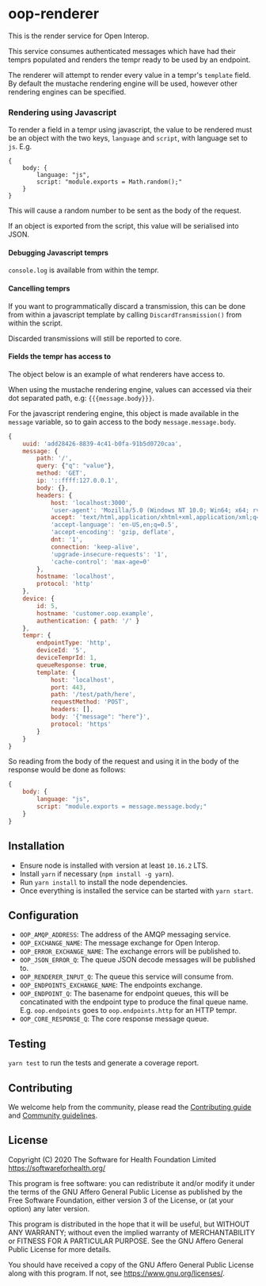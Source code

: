 # oop-renderer

This is the render service for Open Interop.

This service consumes authenticated messages which have had their temprs populated and renders the tempr ready to be used by an endpoint.

The renderer will attempt to render every value in a tempr's `template` field. By default the mustache rendering engine will be used, however other rendering engines can be specified.

### Rendering using Javascript

To render a field in a tempr using javascript, the value to be rendered must be an object with the two keys, `language` and `script`, with language set to `js`. E.g.
```javacript
{
    body: {
        language: "js",
        script: "module.exports = Math.random();"
    }
}
```

This will cause a random number to be sent as the body of the request.

If an object is exported from the script, this value will be serialised into JSON.

#### Debugging Javascript temprs

`console.log` is available from within the tempr.

#### Cancelling temprs

If you want to programmatically discard a transmission, this can be done from within a javascript template by calling `DiscardTransmission()` from within the script.

Discarded transmissions will still be reported to core.

#### Fields the tempr has access to

The object below is an example of what renderers have access to.

When using the mustache rendering engine, values can accessed via their dot separated path, e.g: `{{{message.body}}}`.

For the javascript rendering engine, this object is made available in the `message` variable, so to gain access to the body `message.message.body`.

```javascript
{
    uuid: 'add28426-8839-4c41-b0fa-91b5d0720caa',
    message: {
        path: '/',
        query: {"q": "value"},
        method: 'GET',
        ip: '::ffff:127.0.0.1',
        body: {},
        headers: {
            host: 'localhost:3000',
            'user-agent': 'Mozilla/5.0 (Windows NT 10.0; Win64; x64; rv:68.0) Gecko/20100101 Firefox/68.0',
            accept: 'text/html,application/xhtml+xml,application/xml;q=0.9,*/*;q=0.8',
            'accept-language': 'en-US,en;q=0.5',
            'accept-encoding': 'gzip, deflate',
            dnt: '1',
            connection: 'keep-alive',
            'upgrade-insecure-requests': '1',
            'cache-control': 'max-age=0'
        },
        hostname: 'localhost',
        protocol: 'http'
    },
    device: {
        id: 5,
        hostname: 'customer.oop.example',
        authentication: { path: '/' }
    },
    tempr: {
        endpointType: 'http',
        deviceId: '5',
        deviceTemprId: 1,
        queueResponse: true,
        template: {
            host: 'localhost',
            port: 443,
            path: '/test/path/here',
            requestMethod: 'POST',
            headers: [],
            body: '{"message": "here"}',
            protocol: 'https'
        }
    }
}
```

So reading from the body of the request and using it in the body of the response would be done as follows:
```javascript
{
    body: {
        language: "js",
        script: "module.exports = message.message.body;"
    }
}
```

## Installation

- Ensure node is installed with version at least `10.16.2` LTS.
- Install `yarn` if necessary (`npm install -g yarn`).
- Run `yarn install` to install the node dependencies.
- Once everything is installed the service can be started with `yarn start`.

## Configuration

- `OOP_AMQP_ADDRESS`: The address of the AMQP messaging service.
- `OOP_EXCHANGE_NAME`: The message exchange for Open Interop.
- `OOP_ERROR_EXCHANGE_NAME`:  The exchange errors will be published to.
- `OOP_JSON_ERROR_Q`: The queue JSON decode messages will be published to.
- `OOP_RENDERER_INPUT_Q`: The queue this service will consume from.
- `OOP_ENDPOINTS_EXCHANGE_NAME`: The endpoints exchange.
- `OOP_ENDPOINT_Q`:  The basename for endpoint queues, this will be concatinated with the endpoint type to produce the final queue name. E.g. `oop.endpoints` goes to `oop.endpoints.http` for an HTTP tempr.
- `OOP_CORE_RESPONSE_Q`: The core response message queue.

## Testing

`yarn test` to run the tests and generate a coverage report.

## Contributing

We welcome help from the community, please read the [Contributing guide](https://github.com/open-interop/oop-guidelines/blob/master/CONTRIBUTING.md) and [Community guidelines](https://github.com/open-interop/oop-guidelines/blob/master/CODE_OF_CONDUCT.md).

## License

Copyright (C) 2020 The Software for Health Foundation Limited <https://softwareforhealth.org/>

This program is free software: you can redistribute it and/or modify
it under the terms of the GNU Affero General Public License as
published by the Free Software Foundation, either version 3 of the
License, or (at your option) any later version.

This program is distributed in the hope that it will be useful,
but WITHOUT ANY WARRANTY; without even the implied warranty of
MERCHANTABILITY or FITNESS FOR A PARTICULAR PURPOSE.  See the
GNU Affero General Public License for more details.

You should have received a copy of the GNU Affero General Public License
along with this program.  If not, see <https://www.gnu.org/licenses/>.
